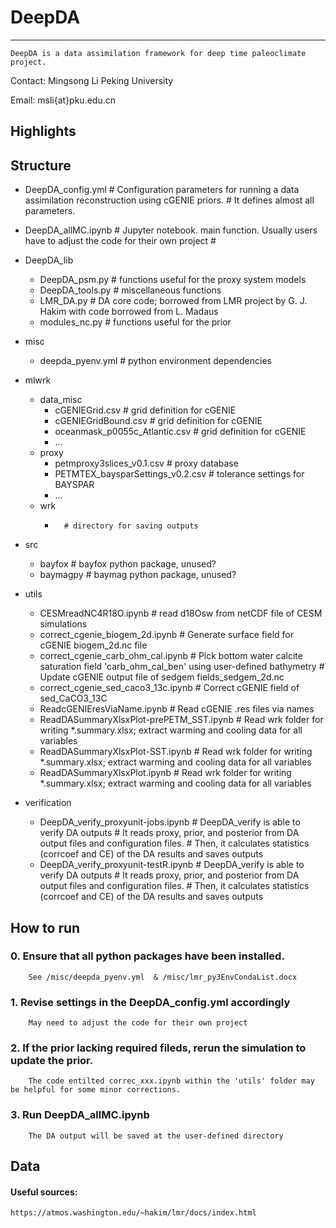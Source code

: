 # DeepDA

---
`DeepDA is a data assimilation framework for deep time paleoclimate project.`


Contact: Mingsong Li
         Peking University

Email: msli{at}pku.edu.cn

## Highlights
> 
## Structure

- DeepDA_config.yml    # Configuration parameters for running a data assimilation reconstruction using cGENIE priors.
                       # It defines almost all parameters.
- DeepDA_allMC.ipynb   # Jupyter notebook. main function. Usually users have to adjust the code for their own project
                       # 
- DeepDA_lib
    - DeepDA_psm.py    # functions useful for the proxy system models
    - DeepDA_tools.py  # miscellaneous functions
    - LMR_DA.py        # DA core code; borrowed from LMR project by G. J. Hakim with code borrowed from L. Madaus
    - modules_nc.py    # functions useful for the prior
    
- misc
    - deepda_pyenv.yml    # python environment dependencies
    
- mlwrk
    - data_misc
        - cGENIEGrid.csv                 # grid definition for cGENIE
        - cGENIEGridBound.csv            # grid definition for cGENIE
        - oceanmask_p0055c_Atlantic.csv  # grid definition for cGENIE
        - ...
    - proxy
        - petmproxy3slices_v0.1.csv         # proxy database
        - PETMTEX_baysparSettings_v0.2.csv  # tolerance settings for BAYSPAR
        - ...
    - wrk
        -       # directory for saving outputs
- src
    - bayfox      # bayfox python package,  unused?
    - baymagpy    # baymag python package,  unused?
    
- utils
    - CESMreadNC4R18O.ipynb    # read d18Osw from netCDF file of CESM simulations
    - correct_cgenie_biogem_2d.ipynb   # Generate surface field for cGENIE biogem_2d.nc file
    - correct_cgenie_carb_ohm_cal.ipynb # Pick bottom water calcite saturation field 'carb_ohm_cal_ben' using user-defined bathymetry
                                        # Update cGENIE output file of sedgem fields_sedgem_2d.nc
    - correct_cgenie_sed_caco3_13c.ipynb # Correct cGENIE field of sed_CaCO3_13C
    - ReadcGENIEresViaName.ipynb  # Read cGENIE .res files via names
    - ReadDASummaryXlsxPlot-prePETM_SST.ipynb  # Read wrk folder for writing *.summary.xlsx; extract warming and cooling data for all variables
    - ReadDASummaryXlsxPlot-SST.ipynb          # Read wrk folder for writing *.summary.xlsx; extract warming and cooling data for all variables 
    - ReadDASummaryXlsxPlot.ipynb              # Read wrk folder for writing *.summary.xlsx; extract warming and cooling data for all variables 
    
- verification
    - DeepDA_verify_proxyunit-jobs.ipynb  # DeepDA_verify is able to verify DA outputs
                                          # It reads proxy, prior, and posterior from DA output files and configuration files.
                                          # Then, it calculates statistics (corrcoef and CE) of the DA results and saves outputs
    - DeepDA_verify_proxyunit-testR.ipynb # DeepDA_verify is able to verify DA outputs
                                          # It reads proxy, prior, and posterior from DA output files and configuration files.
                                          # Then, it calculates statistics (corrcoef and CE) of the DA results and saves outputs
                                          
                                          
                                          

## How to run

###  0. Ensure that all python packages have been installed.
        See /misc/deepda_pyenv.yml  & /misc/lmr_py3EnvCondaList.docx
###  1. Revise settings in the DeepDA_config.yml accordingly
        May need to adjust the code for their own project
###  2. If the prior lacking required fileds, rerun the simulation to update the prior. 
        The code entilted correc_xxx.ipynb within the 'utils' folder may be helpful for some minor corrections.
###  3. Run DeepDA_allMC.ipynb
        The DA output will be saved at the user-defined directory
        
## Data



#### Useful sources:

    https://atmos.washington.edu/~hakim/lmr/docs/index.html
    
    